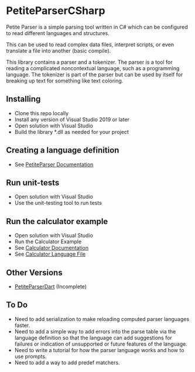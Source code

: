 # PetiteParserCSharp

Petite Parser is a simple parsing tool written in C#
which can be configured to read different languages and structures.

This can be used to read complex data files, interpret scripts,
or even translate a file into another (basic compile).

This library contains a parser and a tokenizer. The parser is a tool for
reading a complicated noncontextual language, such as a programming language.
The tokenizer is part of the parser but can be used by itself for
breaking up text for something like text coloring.

## Installing

- Clone this repo locally
- Install any version of Visual Studio 2019 or later
- Open solution with Visual Studio
- Build the library *.dll as needed for your project

## Creating a language definition

- See [PetiteParser Documentation](./PetiteParser/PetiteParser/README.md)

## Run unit-tests

- Open solution with Visual Studio
- Use the unit-testing tool to run tests

## Run the calculator example

- Open solution with Visual Studio
- Run the Calculator Example
- See [Calculator Documentation](./PetiteParser/PetiteParser/Calculator/README.md)
- See [Calculator Language File](./PetiteParser/PetiteParser/Calculator/Calculator.lang)

## Other Versions

- [PetiteParserDart](https://github.com/Grant-Nelson/PetiteParserDart#petiteparserdart) (Incomplete)

## To Do

- Need to add serialization to make reloading computed parser languages faster.
- Need to add a simple way to add errors into the parse table via the language
  definition so that the language can add suggestions for failures or indication
  of unsupported or future features of the language.
- Need to write a tutorial for how the parser language works and how to use prompts.
- Need to add a way to add predef matchers.
